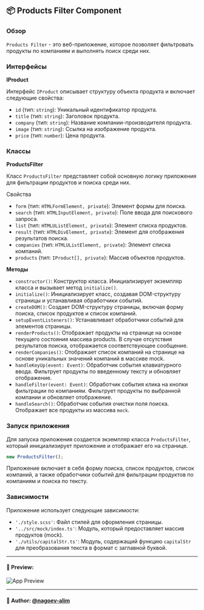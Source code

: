 ## 📦 Products Filter Component

### Обзор
`Products Filter` - это веб-приложение, которое позволяет фильтровать продукты по компаниям и выполнять поиск среди них.

### Интерфейсы
**IProduct**

Интерфейс `IProduct` описывает структуру объекта продукта и включает следующие свойства:

- `id` (тип: `string`): Уникальный идентификатор продукта.
- `title` (тип: `string`): Заголовок продукта.
- `company` (тип: `string`): Название компании-производителя продукта.
- `image` (тип: `string`): Ссылка на изображение продукта.
- `price` (тип: `number`): Цена продукта.

### Классы
**ProductsFilter**

Класс `ProductsFilter` представляет собой основную логику приложения для фильтрации продуктов и поиска среди них.

Свойства
- `form` (тип: `HTMLFormElement, private`): Элемент формы для поиска.
- `search` (тип: `HTMLInputElement, private`): Поле ввода для поискового запроса.
- `list` (тип: `HTMLUListElement, private`): Элемент списка продуктов.
- `result` (тип: `HTMLDivElement, private`): Элемент для отображения результатов поиска.
- `companies` (тип: `HTMLUListElement, private`): Элемент списка компаний.
- `products` (тип: `IProduct[], private`): Массив объектов продуктов.

**Методы**

- `constructor()`: Конструктор класса. Инициализирует экземпляр класса и вызывает метод `initialize()`.
- `initialize()`: Инициализирует класс, создавая DOM-структуру страницы и устанавливая обработчики событий.
- `createDOM()`: Создает DOM-структуру страницы, включая форму поиска, список продуктов и список компаний.
- `setupEventListeners()`: Устанавливает обработчики событий для элементов страницы.
- `renderProducts()`: Отображает продукты на странице на основе текущего состояния массива products. В случае отсутствия результатов поиска, отображается соответствующее сообщение.
- `renderCompanies()`: Отображает список компаний на странице на основе уникальных значений компаний в массиве mock.
- `handleKeyUp(event: Event)`: Обработчик события клавиатурного ввода. Фильтрует продукты по введенному тексту и обновляет отображение.
- `handleFilter(event: Event)`: Обработчик события клика на кнопки фильтрации по компаниям. Фильтрует продукты по выбранной компании и обновляет отображение.
- `handleSearch()`: Обработчик события очистки поля поиска. Отображает все продукты из массива `mock`.

### Запуск приложения

Для запуска приложения создается экземпляр класса `ProductsFilter`, который инициализирует приложение и отображает его на странице.
```typescript
new ProductsFilter();
```
Приложение включает в себя форму поиска, список продуктов, список компаний, а также обработчики событий для фильтрации продуктов по компаниям и поиска по тексту.

### Зависимости
Приложение использует следующие зависимости:

- `'./style.scss'`: Файл стилей для оформления страницы.
- `'../src/mock/index.ts'`: Модуль, который предоставляет массив продуктов (mock).
- `'./utils/capitalStr.ts'`: Модуль, содержащий функцию `capitalStr` для преобразования текста в формат с заглавной буквой.


---

#### 🌄 Preview:

![App Preview](https://lh3.googleusercontent.com/drive-viewer/AITFw-y0B8bwZ287IG0gHQy1x6xPl-kGVB1wVEOuSuRYgD09z26QJSOfXAA1wWP5TK5LRRIjNDqkL4P8Xo39O2yk77c0mrgz5g=s1600)


-----

#### 🙌 Author: [@nagoev-alim](https://github.com/nagoev-alim)

